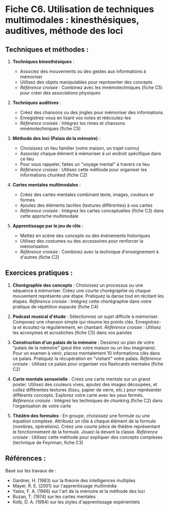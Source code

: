 # Fiche C6. Utilisation de techniques multimodales : kinesthésiques, auditives, méthode des loci

## Techniques et méthodes :

1. **Techniques kinesthésiques** :
   - Associez des mouvements ou des gestes aux informations à mémoriser
   - Utilisez des objets manipulables pour représenter des concepts
   - *Référence croisée* : Combinez avec les mnémotechniques (fiche C5) pour créer des associations physiques

2. **Techniques auditives** :
   - Créez des chansons ou des jingles pour mémoriser des informations
   - Enregistrez-vous en lisant vos notes et réécoutez-les
   - *Référence croisée* : Intégrez les rimes et chansons mnémotechniques (fiche C5)

3. **Méthode des loci (Palais de la mémoire)** :
   - Choisissez un lieu familier (votre maison, un trajet connu)
   - Associez chaque élément à mémoriser à un endroit spécifique dans ce lieu
   - Pour vous rappeler, faites un "voyage mental" à travers ce lieu
   - *Référence croisée* : Utilisez cette méthode pour organiser les informations chunked (fiche C2)

4. **Cartes mentales multimodales** :
   - Créez des cartes mentales combinant texte, images, couleurs et formes
   - Ajoutez des éléments tactiles (textures différentes) à vos cartes
   - *Référence croisée* : Intégrez les cartes conceptuelles (fiche C3) dans cette approche multimodale

5. **Apprentissage par le jeu de rôle** :
   - Mettez en scène des concepts ou des événements historiques
   - Utilisez des costumes ou des accessoires pour renforcer la mémorisation
   - *Référence croisée* : Combinez avec la technique d'enseignement à d'autres (fiche C2)

## Exercices pratiques :

1. **Chorégraphie des concepts** :
   Choisissez un processus ou une séquence à mémoriser. Créez une courte chorégraphie où chaque mouvement représente une étape. Pratiquez la danse tout en récitant les étapes.
   *Référence croisée* : Intégrez cette chorégraphie dans votre pratique de répétition espacée (fiche C4)

2. **Podcast musical d'étude** :
   Sélectionnez un sujet difficile à mémoriser. Composez une chanson simple qui résume les points clés. Enregistrez-la et écoutez-la régulièrement, en chantant.
   *Référence croisée* : Utilisez les acronymes et acrostiches (fiche C5) dans vos paroles

3. **Construction d'un palais de la mémoire** :
   Dessinez un plan de votre "palais de la mémoire" (peut être votre maison ou un lieu imaginaire). Pour un examen à venir, placez mentalement 10 informations clés dans ce palais. Pratiquez la récupération en "visitant" votre palais.
   *Référence croisée* : Utilisez ce palais pour organiser vos flashcards mentales (fiche C2)

4. **Carte mentale sensorielle** :
   Créez une carte mentale sur un grand poster. Utilisez des couleurs vives, ajoutez des images découpées, et collez différentes textures (tissu, papier de verre, etc.) pour représenter différents concepts. Explorez votre carte avec les yeux fermés.
   *Référence croisée* : Intégrez les techniques de chunking (fiche C2) dans l'organisation de votre carte

5. **Théâtre des formules** :
   En groupe, choisissez une formule ou une équation complexe. Attribuez un rôle à chaque élément de la formule (nombres, opérations). Créez une courte pièce de théâtre représentant le fonctionnement de la formule. Jouez-la devant la classe.
   *Référence croisée* : Utilisez cette méthode pour expliquer des concepts complexes (technique de Feynman, fiche C3)

## Références :

Basé sur les travaux de :
- Gardner, H. (1983) sur la théorie des intelligences multiples
- Mayer, R. E. (2001) sur l'apprentissage multimédia
- Yates, F. A. (1966) sur l'art de la mémoire et la méthode des loci
- Buzan, T. (1974) sur les cartes mentales
- Kolb, D. A. (1984) sur les styles d'apprentissage expérientiels